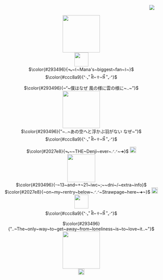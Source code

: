                                                     ![](https://komarev.com/ghpvc/?username=MoiiMemeMoitie&color=060933&style=fancy&label=❤++++&abbreviated=true353a7a) <br />
 <p align="center">
<img src="https://file.garden/ZorENG263zPWFUDG/tumblr_ea03604d242f41f4f4a53ee72fa70a15_1704e810_640.png" "width="200" height="120"> <br />
 <img src="https://file.garden/ZorENG263zPWFUDG/ok(1).png" "width="" height="45">
<br/>
 $\color{#293496}{ᯓ~꒰~Mana's~biggest~fan~꒱~}$ <br />
 $\color{#ccc8a9}{⁺‧₊˚ ཐི⋆♱⋆ཋྀ ˚₊‧⁺}$<br />
 $\color{#293496}{~“~僕はなぜ 風の様に雲の様に~..~”}$ <br />
 <img src="https://file.garden/ZorENG263zPWFUDG/ok.png" "width="" height="120"> <br />
 $\color{#293496}{“~..~あの空へと浮かぶ羽がない なぜ~”}$ <br />
 $\color{#ccc8a9}{⁺‧₊˚ ཐི⋆♱⋆ཋྀ ˚₊‧⁺}$<br />
 $\color{#2027e8}{ᯓ~~THE~Denji~ever~.ᐟ.ᐟ~➜}$ <a href="https://github.com/ChainzawMan"><img src="https://64.media.tumblr.com/e25b894efab61e1f34206fc50e9dd260/6699c0a9b9acb8bd-4f/s75x75_c1/c73c0d21796d24b1c8de5703170cf29f93c11152.gifv" "width="100" height="20" > </a>  <br />
 <img src="https://file.garden/ZorENG263zPWFUDG/tumblr_bacc9be82e02371c35d7074f8a8a227c_e5d78697_540.png" "width=50"" height=90"> <br />
 $\color{#293496}{-~13~and~+~21~iwc~;~~dni~/~extra~info}$ <br />
 $\color{#2027e8}{~on~my~rentry~below~.ᐟ.ᐟ~Strawpage~here~➜~}$ <a href="https://linnethin.straw.page"><img src="https://wilardo.crd.co/assets/images/gallery18/2db40534_original.gif?v=7d859d65" "width"" height="20"> </a> <br />
 <a href="https://rentry.co/wherestheexit"><img src="https://64.media.tumblr.com/78939bb8434e681b314418a73d0e8f06/4ac0818eeca790ee-72/s250x400/040f94300a0d2bc73a2b465bd6179b4b7cf5e3ed.gifv" "width="" height="45" > </a> <br />
  $\color{#ccc8a9}{⁺‧₊˚ ཐི⋆♱⋆ཋྀ ˚₊‧⁺}$<br />
   $\color{#293496}{"..~The~only~way~to~get~away~from~loneliness~is~to~love~it..~"}$ <br />
  <img src="https://github.com/user-attachments/assets/fa69612d-e427-4655-a2b4-858d076163f0" "width="" height="120"> <br />
 <img src="https://github.com/user-attachments/assets/930e117a-edd9-4827-89d6-11a323f26429" "width="" height="20"> <br />
</div>

